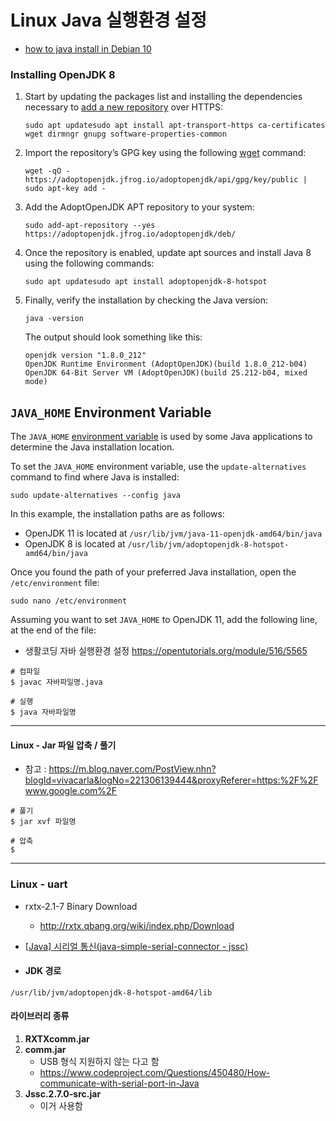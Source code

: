 # Linux Java 실행환경 설정 

- [how to java install in Debian 10](https://linuxize.com/post/install-java-on-debian-10/)

### Installing OpenJDK 8

1. Start by updating the packages list and installing the dependencies necessary to [add a new repository](https://linuxize.com/post/how-to-add-apt-repository-in-ubuntu/) over HTTPS:

   ```
   sudo apt updatesudo apt install apt-transport-https ca-certificates wget dirmngr gnupg software-properties-common
   ```

2. Import the repository’s GPG key using the following [wget](https://linuxize.com/post/wget-command-examples/) command:

   ```
   wget -qO - https://adoptopenjdk.jfrog.io/adoptopenjdk/api/gpg/key/public | sudo apt-key add -
   ```

3. Add the AdoptOpenJDK APT repository to your system:

   ```
   sudo add-apt-repository --yes https://adoptopenjdk.jfrog.io/adoptopenjdk/deb/
   ```

4. Once the repository is enabled, update apt sources and install Java 8 using the following commands:

   ```
   sudo apt updatesudo apt install adoptopenjdk-8-hotspot
   ```

5. Finally, verify the installation by checking the Java version:

   ```
   java -version
   ```

   The output should look something like this:

   ```output
   openjdk version "1.8.0_212"
   OpenJDK Runtime Environment (AdoptOpenJDK)(build 1.8.0_212-b04)
   OpenJDK 64-Bit Server VM (AdoptOpenJDK)(build 25.212-b04, mixed mode)
   ```

## `JAVA_HOME` Environment Variable

The `JAVA_HOME` [environment variable](https://linuxize.com/post/how-to-set-and-list-environment-variables-in-linux/) is used by some Java applications to determine the Java installation location.

To set the `JAVA_HOME` environment variable, use the `update-alternatives` command to find where Java is installed:

```
sudo update-alternatives --config java
```

In this example, the installation paths are as follows:

- OpenJDK 11 is located at `/usr/lib/jvm/java-11-openjdk-amd64/bin/java`
- OpenJDK 8 is located at `/usr/lib/jvm/adoptopenjdk-8-hotspot-amd64/bin/java`

Once you found the path of your preferred Java installation, open the `/etc/environment` file:

```
sudo nano /etc/environment
```

Assuming you want to set `JAVA_HOME` to OpenJDK 11, add the following line, at the end of the file:



- 생활코딩 자바 실행환경 설정 https://opentutorials.org/module/516/5565

```shell
# 컴파일
$ javac 자바파일명.java

# 실행
$ java 자바파일명 
```

***

#### Linux - Jar 파일 압축 / 풀기

- 참고 : https://m.blog.naver.com/PostView.nhn?blogId=vivacarla&logNo=221306139444&proxyReferer=https:%2F%2Fwww.google.com%2F

```shell
# 풀기 
$ jar xvf 파일명 

# 압축 
$ 
```



***

### Linux - uart 

- rxtx-2.1-7  Binary Download
  - http://rxtx.qbang.org/wiki/index.php/Download

- [[Java\] 시리얼 통신(java-simple-serial-connector - jssc)](http://forum.falinux.com/zbxe/index.php?document_srl=849025)




- #### **JDK 경로** 

`/usr/lib/jvm/adoptopenjdk-8-hotspot-amd64/lib`





#### 라이브러리 종류

1. **RXTXcomm.jar**
2. **comm.jar** 
   - USB 형식 지원하지 않는 다고 함 
   - https://www.codeproject.com/Questions/450480/How-communicate-with-serial-port-in-Java
3. **Jssc.2.7.0-src.jar**
   - 이거 사용함 

